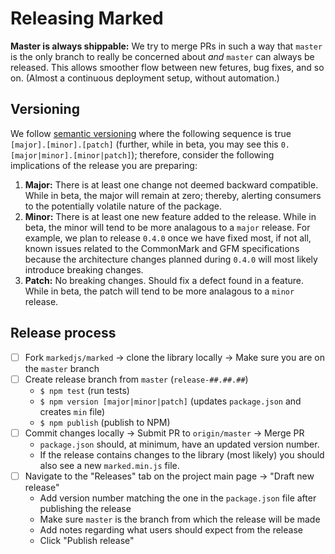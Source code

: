 # Releasing Marked

**Master is always shippable:** We try to merge PRs in such a way that `master` is the only branch to really be concerned about *and* `master` can always be released. This allows smoother flow between new fetures, bug fixes, and so on. (Almost a continuous deployment setup, without automation.)

## Versioning

We follow [semantic versioning](https://semver.org) where the following sequence is true `[major].[minor].[patch]` (further, while in beta, you may see this `0.[major|minor].[minor|patch]`); therefore, consider the following implications of the release you are preparing:

1. **Major:** There is at least one change not deemed backward compatible. While in beta, the major will remain at zero; thereby, alerting consumers to the potentially volatile nature of the package.
2. **Minor:** There is at least one new feature added to the release. While in beta, the minor will tend to be more analagous to a `major` release. For example, we plan to release `0.4.0` once we have fixed most, if not all, known issues related to the CommonMark and GFM specifications because the architecture changes planned during `0.4.0` will most likely introduce breaking changes.
3. **Patch:** No breaking changes. Should fix a defect found in a feature. While in beta, the patch will tend to be more analagous to a `minor` release.

## Release process

- [ ] Fork `markedjs/marked` -> clone the library locally -> Make sure you are on the `master` branch
- [ ] Create release branch from `master` (`release-##.##.##`)
  - `$ npm test` (run tests)
  - `$ npm version [major|minor|patch]` (updates `package.json` and creates `min` file)
  - `$ npm publish` (publish to NPM)
- [ ] Commit changes locally -> Submit PR to `origin/master` -> Merge PR
  - `package.json` should, at minimum, have an updated version number.
  - If the release contains changes to the library (most likely) you should also see a new `marked.min.js` file.
- [ ] Navigate to the "Releases" tab on the project main page -> "Draft new release"
  - Add version number matching the one in the `package.json` file after publishing the release
  - Make sure `master` is the branch from which the release will be made
  - Add notes regarding what users should expect from the release
  - Click "Publish release"